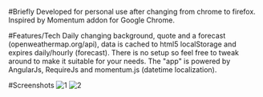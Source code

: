 #Briefly
Developed for personal use after changing from chrome to firefox.
Inspired by Momentum addon for Google Chrome.

#Features/Tech
Daily changing background, quote and a forecast (openweathermap.org/api), data is cached to html5 localStorage and expires daily/hourly (forecast).
There is no setup so feel free to tweak around to make it suitable for your needs. The "app" is powered by AngularJs, RequireJs and momentum.js (datetime localization).

#Screenshots
![1](http://i.imgur.com/BvVhERO.jpg "Screenshot 1")
![2](http://i.imgur.com/fqLBsDq.jpg "Screenshot 2")
